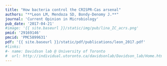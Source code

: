```yaml
---
title: "How bacteria control the CRISPR-Cas arsenal"
authors: "**Leon LM, Mendoza SD, Bondy-Denomy J.**"
journal: 'Current Opinion in Microbiology'
pub_date: '2017-04-21'
#image: '{{ site.baseurl }}/static/img/pub/lina_IC_acrs.png'
pmid: '29169146'
pmcid: 'PMC5899631'
pdf: '{{ site.baseurl }}/static/pdf/publications/leon_2017.pdf'
#links:
#- name: Davidson lab @ University of Toronto
#  url: http://individual.utoronto.ca/davidsonlab/Davidson_lab/Home.html
---
```

